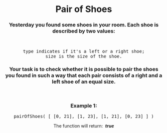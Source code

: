 <div align = "center">

# Pair of Shoes

</div>

<div align = "center">

<h3>Yesterday you found some shoes in your room. Each shoe is described by two values:</h3>
<br>

<pre>type indicates if it's a left or a right shoe;
size is the size of the shoe.</pre>

<h3>Your task is to check whether it is possible to pair the shoes you found in such a way that each pair consists of a right and a left shoe of an equal size.</h3>
<br>

<h3>Example 1:</h3>

<pre>pairOfShoes( [ [0, 21], [1, 23], [1, 21], [0, 23] ] )</pre>

<p>The function will return: &nbsp;<em><strong>true</strong></em></p>

</div>
